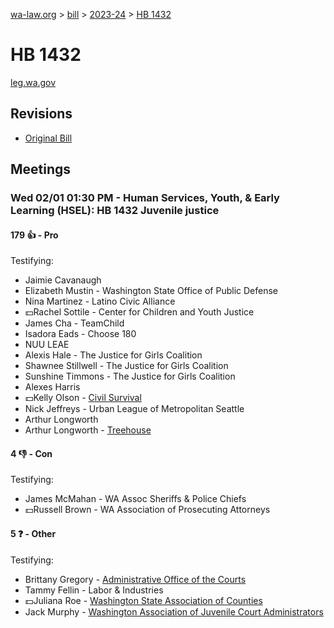 [wa-law.org](/) > [bill](/bill/) > [2023-24](/bill/2023-24/) > [HB 1432](/bill/2023-24/hb/1432/)

# HB 1432
[leg.wa.gov](https://app.leg.wa.gov/billsummary?BillNumber=1432&Year=2023&Initiative=false)

## Revisions
* [Original Bill](1/)

## Meetings
### Wed 02/01 01:30 PM - Human Services, Youth, & Early Learning (HSEL): HB 1432 Juvenile justice
#### 179 👍 - Pro
Testifying:
* Jaimie Cavanaugh
* Elizabeth Mustin - Washington State Office of Public Defense
* Nina Martinez - Latino Civic Alliance
* 💵Rachel Sottile - Center for Children and Youth Justice
* James Cha - TeamChild
* Isadora Eads - Choose 180
* NUU LEAE
* Alexis Hale - The Justice for Girls Coalition
* Shawnee Stillwell - The Justice for Girls Coalition
* Sunshine Timmons - The Justice for Girls Coalition
* Alexes Harris
* 💵Kelly Olson - [Civil Survival](/org/civil_survival/)
* Nick Jeffreys - Urban League of Metropolitan Seattle
* Arthur Longworth
* Arthur Longworth - [Treehouse](/org/treehouse/)

#### 4 👎 - Con
Testifying:
* James McMahan - WA Assoc Sheriffs & Police Chiefs
* 💵Russell Brown - WA Association of Prosecuting Attorneys

#### 5 ❓ - Other
Testifying:
* Brittany Gregory - [Administrative Office of the Courts](/org/administrative_office_of_the_courts/)
* Tammy Fellin - Labor & Industries
* 💵Juliana Roe - [Washington State Association of Counties](/org/washington_state_association_of_counties/)
* Jack Murphy - [Washington Association of Juvenile Court Administrators](/org/washington_association_of_juvenile_court_administrators/)
